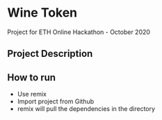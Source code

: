 # Wine Token

Project for ETH Online Hackathon - October 2020

## Project Description

## How to run

* Use remix
* Import project from Github
* remix will pull the dependencies in the directory
